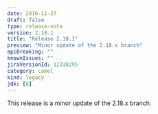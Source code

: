 ```yaml
---
date: 2016-11-27
draft: false 
type: release-note
version: 2.18.1
title: "Release 2.18.1"
preview: "Minor update of the 2.18.x branch"
apiBreaking: ""
knownIssues: ""
jiraVersionId: 12338295
category: camel
kind: legacy
jdk: [8]
---
```


This release is a minor update of the 2.18.x branch.
